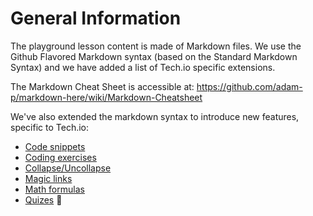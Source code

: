 # General Information

The playground lesson content is made of Markdown files. We use the Github Flavored Markdown syntax (based on the Standard Markdown Syntax) and we have added a list of Tech.io specific extensions.

The Markdown Cheat Sheet is accessible at: https://github.com/adam-p/markdown-here/wiki/Markdown-Cheatsheet

We've also extended the markdown syntax to introduce new features, specific to Tech.io:

- [Code snippets](/markdown/markdown-snippet.md)
- [Coding exercises](/markdown/markdown-run.md)
- [Collapse/Uncollapse](/markdown/markdown-collapse.md)
- [Magic links](/markdown/markdown-magic-links.md)
- [Math formulas](/markdown/markdown-math.md)
- [Quizes](/markdown/markdown-quiz.md)

